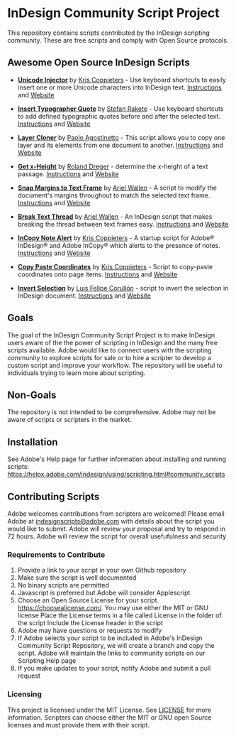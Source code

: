 # InDesign Community Script Project

This repository contains scripts contributed by the InDesign scripting community. These are free scripts and comply with Open Source protocols. 

## Awesome Open Source InDesign Scripts

- **[Unicode Injector](https://github.com/AdobeInDesignScripts/UnicodeInjectorForInDesign)** by [Kris Coppieters](https://github.com/zwettemaan) - Use keyboard shortcuts to easily insert one or more Unicode characters into InDesign text. [Instructions](https://github.com/AdobeInDesignScripts/UnicodeInjectorForInDesign/blob/master/dist/README.TXT) and [Website](http://www.rorohiko.com/)

- **[Insert Typographer Quote](https://github.com/AdobeInDesignScripts/InsertTypographerQuote)** by [Stefan Rakete](https://github.com/indesignscript) - Use keyboard shortcuts to add defined typographic quotes before and after the selected text. [Instructions](https://github.com/AdobeInDesignScripts/InsertTypographerQuote/blob/master/README.md) and [Website](http://http://www.indesignscript.de)

- **[Layer Cloner](https://github.com/AdobeInDesignScripts/indesign-copy-layer)** by [Paolo Agostinetto](https://github.com/redokun) - This script allows you to copy one layer and its elements from one document to another. [Instructions](https://github.com/AdobeInDesignScripts/indesign-copy-layer/blob/master/README.md) and [Website](https://redokun.com)

- **[Get x-Height](https://github.com/AdobeInDesignScripts/get-x-height)** by [Roland Dreger](https://github.com/RolandDreger) - determine the x-height of a text passage. [Instructions](https://github.com/RolandDreger/get-x-height/blob/master/README.md) and [Website](https://www.rolanddreger.net/de)

- **[Snap Margins to Text Frame](https://github.com/AdobeInDesignScripts/Snap-Margins-to-Text-Frame)** by [Ariel Wallen](https://github.com/Id-Extras) - A script to modify the document's margins throughout to match the selected text frame. [Instructions](https://github.com/AdobeInDesignScripts/Snap-Margins-to-Text-Frame/blob/master/README.md) and [Website](http://www.id-extras.com/)

- **[Break Text Thread](https://github.com/AdobeInDesignScripts/Break-Text-Thread)** by [Ariel Wallen](https://github.com/Id-Extras) - An InDesign script that makes breaking the thread between text frames easy. [Instructions](https://github.com/AdobeInDesignScripts/Break-Text-Thread/blob/master/README.md) and [Website](http://www.id-extras.com/)

- **[InCopy Note Alert](https://github.com/AdobeInDesignScripts/InCopyNoteAlert)** by [Kris Coppieters](https://github.com/zwettemaan) - A startup script for Adobe® InDesign® and Adobe InCopy® which alerts to the presence of notes. [Instructions](https://github.com/AdobeInDesignScripts/InCopyNoteAlert/blob/master/README.md) and [Website](http://www.rorohiko.com/)

- **[Copy Paste Coordinates](https://github.com/AdobeInDesignScripts/InDesignCopyPasteCoordinates)** by [Kris Coppieters](https://github.com/zwettemaan) - Script to copy-paste coordinates onto page items. [Instructions](https://github.com/AdobeInDesignScripts/InDesignCopyPasteCoordinates/blob/master/README.md) and [Website](http://www.rorohiko.com/)

- **[Invert Selection](https://github.com/AdobeInDesignScripts/byLFC_invert_selection)** by [Luis Felipe Corullón](https://github.com/lfcorullon) - script to invert the selection in InDesign document. [Instructions](https://github.com/AdobeInDesignScripts/byLFC_invert_selection/blob/master/README.md) and [Website](http://scripts.corullon.com.br)



## Goals

The goal of the InDesign Community Script Project is to make InDesign users aware of the the power of scripting in InDesign and the many free scripts available. Adobe would like to connect users with the scripting community to explore scripts for sale or to hire a scripter to develop a custom script and improve your workflow. The repository will be useful to individuals trying to learn more about scripting.

## Non-Goals

The repository is not intended to be comprehensive. Adobe may not be aware of scripts or scripters in the market.

## Installation

See Adobe's Help page for further information about installing and running scripts:
https://helpx.adobe.com/indesign/using/scripting.html#community_scripts


## Contributing Scripts

Adobe welcomes contributions from scripters are welcomed! Please email Adobe at indesignscripts@adobe.com with details about the script you would like to submit. Adobe will review your proposal and try to respond in 72 hours. Adobe will review the script for overall usefufulness and security

### Requirements to Contribute
1. Provide a link to your script in your own Github repository
2. Make sure the script is well documented
3. No binary scripts are permitted
4. Javascript is preferred but Adobe will consider Applescript
5. Choose an Open Source License for your script. https://choosealicense.com/. 
    You may use either the MIT or GNU license
    Place the License terms in a file called License in the folder of the script
    Include the License header in the script
6. Adobe may have questions or requests to modify
7. If Adobe selects your script to be included in Adobe's InDesign Community Script Repository, we will create a branch and copy the script. Adobe will maintain the links to community scripts on our Scripting Help page
8. If you make updates to your script, notify Adobe and submit a pull request


### Licensing

This project is licensed under the MIT License. See [LICENSE](LICENSE) for more information. Scripters can choose either the MIT or GNU open Source licenses and must provide them with their script. 
